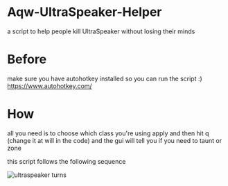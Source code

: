 # Aqw-UltraSpeaker-Helper
a script to help people kill UltraSpeaker without losing their minds

# Before
make sure you have autohotkey installed so you can run the script :)
https://www.autohotkey.com/

# How
all you need is to choose which class you're using apply and then hit q (change it at will in the code) and the gui will tell you if you need to taunt or zone

this script follows the following sequence


![ultraspeaker turns](https://user-images.githubusercontent.com/81825126/234119516-880196b1-1315-4998-90b0-25f5c7218f64.jpg)

